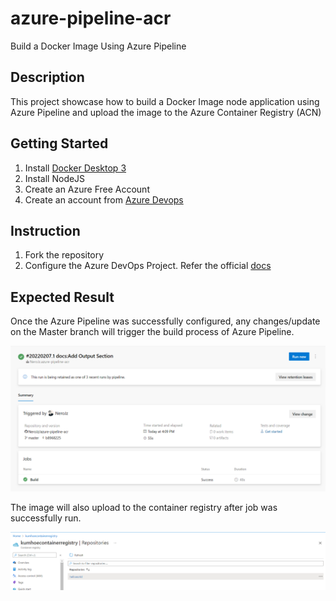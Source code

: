 # azure-pipeline-acr
Build a Docker Image Using Azure Pipeline

## Description
This project showcase how to build a Docker Image node application using Azure Pipeline and upload the image
to the Azure Container Registry (ACN)

## Getting Started
1. Install [Docker Desktop 3](https://docs.docker.com/desktop/windows/release-notes/3.x/)
2. Install NodeJS
3. Create an Azure Free Account
3. Create an account from [Azure Devops](https://go.microsoft.com/fwlink/?LinkId=307137)

## Instruction
1. Fork the repository
2. Configure the Azure DevOps Project. Refer the official [docs](https://docs.microsoft.com/en-us/azure/devops/pipelines/ecosystems/containers/acr-template?view=azure-devops&viewFallbackFrom=tfs-2018)

## Expected Result
Once the Azure Pipeline was successfully configured, any changes/update on the Master branch will trigger the build process of Azure Pipeline.

![Build Job](./screens/acn_01.PNG)

The image will also upload to the container registry after job was successfully run.

![Azure Container Registry](./screens/acn_02.PNG)